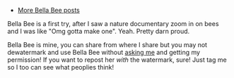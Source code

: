 - [More Bella Bee posts](/search?s=OCid:BB)

<hl-img preview="/assets/img/media/art/BB/Bella Bee hi marked.png" alt="Bella Bee!" highlight="/assets/img/media/art/BB/Bella Bee hi marked nontransparent.png" style="max-width: 550px"></hl-img>

Bella Bee is a first try, after I saw a nature documentary zoom in on bees and I was like "Omg gotta make one". Yeah. Pretty darn proud.

<span class="notion">Bella Bee is mine, you can share from where I share but you may not dewatermark and use Bella Bee without [asking me](mailto:mar@strawmelonjuice.com) and getting my permission! If you want to repost her _with_ the watermark, sure! Just tag me so I too can see what peoplies think!</span>
